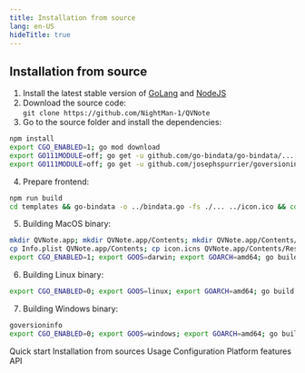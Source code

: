 ```yaml
---
title: Installation from source
lang: en-US
hideTitle: true
---
```


<div class="row">
<div class="col-12 col-md-8 order-2 order-md-1">

##  Installation from source

1. Install the latest stable version of [GoLang](https://golang.org/) and [NodeJS](https://nodejs.org/en/)
2. Download the source code:  
`git clone https://github.com/NightMan-1/QVNote`
3. Go to the source folder and install the dependencies:  
``` bash
npm install
export CGO_ENABLED=1; go mod download
export GO111MODULE=off; go get -u github.com/go-bindata/go-bindata/...
export GO111MODULE=off; go get -u github.com/josephspurrier/goversioninfo/cmd/goversioninfo

```
4. Prepare frontend:
``` bash
npm run build
cd templates && go-bindata -o ../bindata.go -fs ./... ../icon.ico && cd ..
```
5. Building MacOS binary:
``` bash
mkdir QVNote.app; mkdir QVNote.app/Contents; mkdir QVNote.app/Contents/MacOS; mkdir QVNote.app/Contents/Resources
cp Info.plist QVNote.app/Contents; cp icon.icns QVNote.app/Contents/Resources
export CGO_ENABLED=1; export GOOS=darwin; export GOARCH=amd64; go build -o QVNote.app/Contents/MacOS/QVNote && chmod a+x QVNote.app/Contents/MacOS/QVNote
```
6. Building Linux binary:
``` bash
export CGO_ENABLED=0; export GOOS=linux; export GOARCH=amd64; go build -o qvnote-linux-x64 && chmod a+x qvnote-linux-x64
```
7. Building Windows binary:
``` bash
goversioninfo
export CGO_ENABLED=0; export GOOS=windows; export GOARCH=amd64; go build -a -gcflags=all="-l -B" -ldflags="-w -s -H windowsgui" -o QVNote-windows-x64.exe
```



</div>
<div class="col-12 col-md-4 order-1 order-md-2 mb-4 mb-sm-0">
<div class="list-group" style="position: sticky; top: 1rem;">
  <router-link to="/docs/" class="list-group-item list-group-item-action">Quick start</router-link>
  <router-link to="/docs/sources.html" class="list-group-item list-group-item-action active">Installation from sources</router-link>
  <router-link to="/docs/usage.html" class="list-group-item list-group-item-action">Usage</router-link>
  <router-link to="/docs/configuration.html" class="list-group-item list-group-item-action">Configuration</router-link>
  <router-link to="/docs/platform_features.html" class="list-group-item list-group-item-action">Platform features</router-link>
  <router-link to="/docs/api.html" class="list-group-item list-group-item-action">API</router-link>
</div>
</div>


</div>